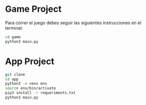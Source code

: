 # Game Project

Para correr el juego debes seguir las siguientes instrucciones en el
terminal:

```sh
cd game
python3 main.py 
```

# App Project

```sh
git clone
cd app
python3 -m venv env
source env/bin/activate
pip3 install -r requeriments.txt
python3 main.py
```